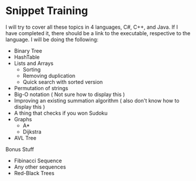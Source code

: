 # Snippet Training

I will try to cover all these topics in 4 languages, C#, C++, and Java. If I have completed it, there should be a link to the executable, respective to the language. I will be doing the following:

- Binary Tree
- HashTable
- Lists and Arrays
  - Sorting
  - Removing duplication
  - Quick search with sorted version
- Permutation of strings
- Big-O notation ( Not sure how to display this )
- Improving an existing summation algorithm ( also don't know how to display this )
- A thing that checks if you won Sudoku
- Graphs
  - A*
  - Dijkstra
- AVL Tree

Bonus Stuff

- Fibinacci Sequence
- Any other sequences
- Red-Black Trees
